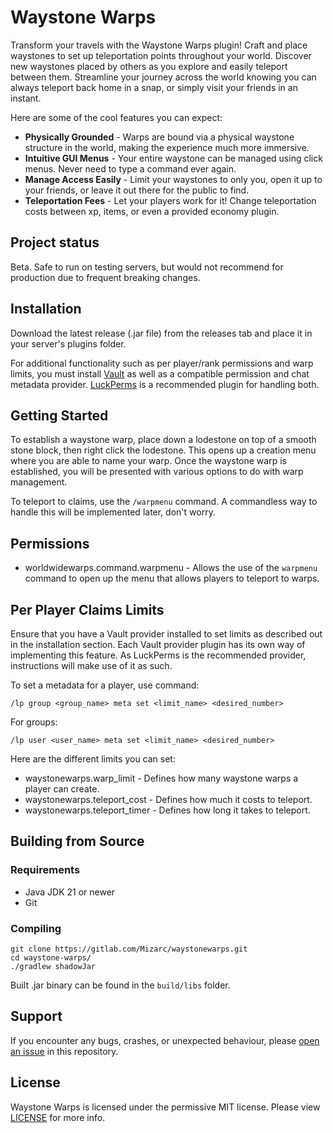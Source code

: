 # Waystone Warps

Transform your travels with the Waystone Warps plugin! Craft and place waystones to set up teleportation points throughout your world. Discover new waystones placed by others as you explore and easily teleport between them. Streamline your journey across the world knowing you can always teleport back home in a snap, or simply visit your friends in an instant.

Here are some of the cool features you can expect:
- **Physically Grounded** - Warps are bound via a physical waystone structure in the world, making the experience much more immersive.
- **Intuitive GUI Menus** - Your entire waystone can be managed using click menus. Never need to type a command ever again.
- **Manage Access Easily** - Limit your waystones to only you, open it up to your friends, or leave it out there for the public to find.
- **Teleportation Fees** - Let your players work for it! Change teleportation costs between xp, items, or even a provided economy plugin.

## Project status
Beta. Safe to run on testing servers, but would not recommend for production due to frequent breaking changes.

## Installation
Download the latest release (.jar file) from the releases tab and place it in your server's plugins folder. 

For additional functionality such as per player/rank permissions and warp limits, you must install 
[Vault](https://www.spigotmc.org/resources/vault.34315/) as well as a compatible permission and chat
metadata provider. [LuckPerms](https://luckperms.net/) is a recommended plugin for handling both.

## Getting Started
To establish a waystone warp, place down a lodestone on top of a smooth stone block, then right click the lodestone. This opens up a creation menu where you are able to 
name your warp. Once the waystone warp is established, you will be presented with various options to do with warp management.

To teleport to claims, use the `/warpmenu` command. A commandless way to handle this will be implemented later, don't worry.

## Permissions
- worldwidewarps.command.warpmenu - Allows the use of the `warpmenu` command to open up the menu that allows players to teleport to warps.

## Per Player Claims Limits
Ensure that you have a Vault provider installed to set limits as described out in the installation section. Each Vault 
provider plugin has its own way of implementing this feature. As LuckPerms is the recommended provider, instructions 
will make use of it as such.

To set a metadata for a player, use command:

`/lp group <group_name> meta set <limit_name> <desired_number>`

For groups:

`/lp user <user_name> meta set <limit_name> <desired_number>`

Here are the different limits you can set:
- waystonewarps.warp_limit - Defines how many waystone warps a player can create.
- waystonewarps.teleport_cost - Defines how much it costs to teleport.
- waystonewarps.teleport_timer - Defines how long it takes to teleport.

## Building from Source
### Requirements
- Java JDK 21 or newer
- Git

### Compiling
```
git clone https://gitlab.com/Mizarc/waystonewarps.git
cd waystone-warps/
./gradlew shadowJar
```
Built .jar binary can be found in the `build/libs` folder.

## Support
If you encounter any bugs, crashes, or unexpected behaviour, please [open an issue](https://github.com/mizarc/waystone-warps/issues) in this repository.

## License
Waystone Warps is licensed under the permissive MIT license. Please view [LICENSE](LICENSE) for more info.
